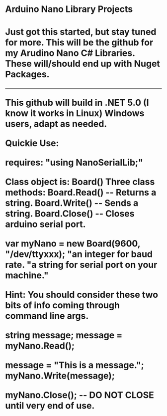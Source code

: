 <h1>Arduino Nano Library Projects<h1>

Just got this started, but stay tuned for more.  This will be the github for 
my Arudino Nano C# Libraries.  These will/should end up with Nuget Packages.

<hr>
This github will build in .NET 5.0 (I know it works in Linux)  Windows users,
adapt as needed.

Quickie Use:

requires: "using NanoSerialLib;"  

Class object is: Board()
Three class methods: 
Board.Read() -- Returns a string.
Board.Write() -- Sends a string.
Board.Close() -- Closes arduino serial port.

var myNano = new Board(9600, "/dev/ttyxxx); "an integer for baud rate. "a string for serial port
on your machine."

Hint: You should consider these two bits of info coming through command line args.


string message;
message = myNano.Read();

message = "This is a message.";
myNano.Write(message);

myNano.Close();  -- DO NOT CLOSE until very end of use.